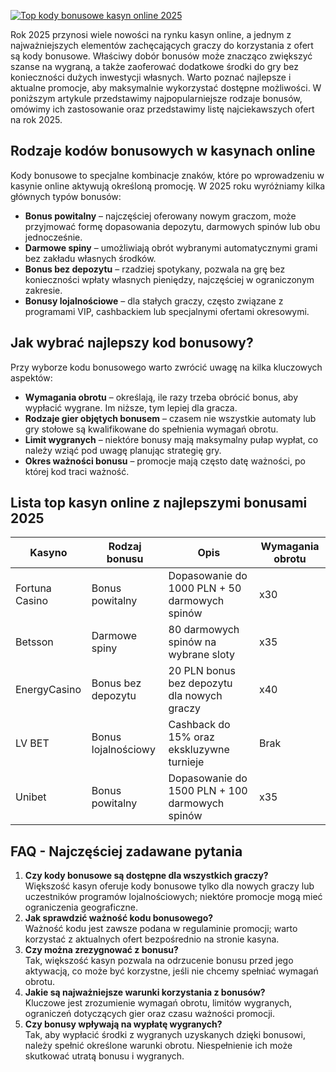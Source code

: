 [![Top kody bonusowe kasyn online 2025](https://123-caf.pages.dev/gitsignup.png)](https://vrmoo.ru/Bt82HjjY)

<p>Rok 2025 przynosi wiele nowości na rynku kasyn online, a jednym z najważniejszych elementów zachęcających graczy do korzystania z ofert są kody bonusowe. Właściwy dobór bonusów może znacząco zwiększyć szanse na wygraną, a także zaoferować dodatkowe środki do gry bez konieczności dużych inwestycji własnych. Warto poznać najlepsze i aktualne promocje, aby maksymalnie wykorzystać dostępne możliwości. W poniższym artykule przedstawimy najpopularniejsze rodzaje bonusów, omówimy ich zastosowanie oraz przedstawimy listę najciekawszych ofert na rok 2025.</p>  <h2>Rodzaje kodów bonusowych w kasynach online</h2> <p>Kody bonusowe to specjalne kombinacje znaków, które po wprowadzeniu w kasynie online aktywują określoną promocję. W 2025 roku wyróżniamy kilka głównych typów bonusów:</p> <ul>   <li><strong>Bonus powitalny</strong> – najczęściej oferowany nowym graczom, może przyjmować formę dopasowania depozytu, darmowych spinów lub obu jednocześnie.</li>   <li><strong>Darmowe spiny</strong> – umożliwiają obrót wybranymi automatycznymi grami bez zakładu własnych środków.</li>   <li><strong>Bonus bez depozytu</strong> – rzadziej spotykany, pozwala na grę bez konieczności wpłaty własnych pieniędzy, najczęściej w ograniczonym zakresie.</li>   <li><strong>Bonusy lojalnościowe</strong> – dla stałych graczy, często związane z programami VIP, cashbackiem lub specjalnymi ofertami okresowymi.</li> </ul>  <h2>Jak wybrać najlepszy kod bonusowy?</h2> <p>Przy wyborze kodu bonusowego warto zwrócić uwagę na kilka kluczowych aspektów:</p> <ul>   <li><strong>Wymagania obrotu</strong> – określają, ile razy trzeba obrócić bonus, aby wypłacić wygrane. Im niższe, tym lepiej dla gracza.</li>   <li><strong>Rodzaje gier objętych bonusem</strong> – czasem nie wszystkie automaty lub gry stołowe są kwalifikowane do spełnienia wymagań obrotu.</li>   <li><strong>Limit wygranych</strong> – niektóre bonusy mają maksymalny pułap wypłat, co należy wziąć pod uwagę planując strategię gry.</li>   <li><strong>Okres ważności bonusu</strong> – promocje mają często datę ważności, po której kod traci ważność.</li> </ul>  <h2>Lista top kasyn online z najlepszymi bonusami 2025</h2> <table> <thead> <tr> <th>Kasyno</th> <th>Rodzaj bonusu</th> <th>Opis</th> <th>Wymagania obrotu</th> </tr> </thead> <tbody> <tr> <td>Fortuna Casino</td> <td>Bonus powitalny</td> <td>Dopasowanie do 1000 PLN + 50 darmowych spinów</td> <td>x30</td> </tr> <tr> <td>Betsson</td> <td>Darmowe spiny</td> <td>80 darmowych spinów na wybrane sloty</td> <td>x35</td> </tr> <tr> <td>EnergyCasino</td> <td>Bonus bez depozytu</td> <td>20 PLN bonus bez depozytu dla nowych graczy</td> <td>x40</td> </tr> <tr> <td>LV BET</td> <td>Bonus lojalnościowy</td> <td>Cashback do 15% oraz ekskluzywne turnieje</td> <td>Brak</td> </tr> <tr> <td>Unibet</td> <td>Bonus powitalny</td> <td>Dopasowanie do 1500 PLN + 100 darmowych spinów</td> <td>x35</td> </tr> </tbody> </table>  <h2>FAQ - Najczęściej zadawane pytania</h2> <ol> <li><strong>Czy kody bonusowe są dostępne dla wszystkich graczy?</strong><br>Większość kasyn oferuje kody bonusowe tylko dla nowych graczy lub uczestników programów lojalnościowych; niektóre promocje mogą mieć ograniczenia geograficzne.</li> <li><strong>Jak sprawdzić ważność kodu bonusowego?</strong><br>Ważność kodu jest zawsze podana w regulaminie promocji; warto korzystać z aktualnych ofert bezpośrednio na stronie kasyna.</li> <li><strong>Czy można zrezygnować z bonusu?</strong><br>Tak, większość kasyn pozwala na odrzucenie bonusu przed jego aktywacją, co może być korzystne, jeśli nie chcemy spełniać wymagań obrotu.</li> <li><strong>Jakie są najważniejsze warunki korzystania z bonusów?</strong><br>Kluczowe jest zrozumienie wymagań obrotu, limitów wygranych, ograniczeń dotyczących gier oraz czasu ważności promocji.</li> <li><strong>Czy bonusy wpływają na wypłatę wygranych?</strong><br>Tak, aby wypłacić środki z wygranych uzyskanych dzięki bonusowi, należy spełnić określone warunki obrotu. Niespełnienie ich może skutkować utratą bonusu i wygranych.</li> </ol>